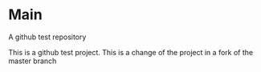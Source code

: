 # Main
A github test repository


This is a github test project.
This is a change of the project in a fork of the master branch
